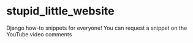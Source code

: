 # stupid_little_website

Django how-to snippets for everyone!
You can request a snippet on the YouTube video comments

